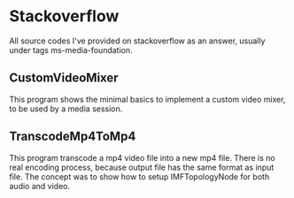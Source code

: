 # Stackoverflow
All source codes I've provided on stackoverflow as an answer, usually under tags ms-media-foundation.

## CustomVideoMixer
This program shows the minimal basics to implement a custom video mixer, to be used by a media session.

## TranscodeMp4ToMp4
This program transcode a mp4 video file into a new mp4 file. There is no real encoding process, because output file has the same format as input file.
The concept was to show how to setup IMFTopologyNode for both audio and video.
